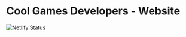 # Cool Games Developers - Website


[![Netlify Status](https://api.netlify.com/api/v1/badges/3a41998f-3e53-4d2c-a784-3adcc0ba4233/deploy-status)](https://app.netlify.com/sites/cgd/deploys)
